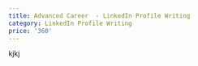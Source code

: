 ```yaml
---
title: Advanced Career  - LinkedIn Profile Writing
category: LinkedIn Profile Writing
price: '360'
---
```

kjkj
